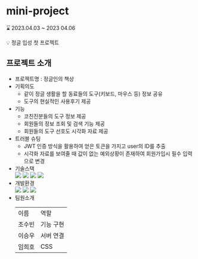 # mini-project

:hourglass: 2023.04.03 ~ 2023 04.06

:bulb: 정글 입성 첫 프로젝트

## 프로젝트 소개
- 프로젝트명 : 정글인의 책상
- 기획의도
  - 같이 정글 생활을 할 동료들의 도구(키보드, 마우스 등) 정보 공유
  - 도구의 현실적인 사용후기 제공
- 기능
  - 코친진분들의 도구 정보 제공
  - 회원들의 정보 조회 및 검색 기능 제공
  - 회원들의 도구 선호도 시각화 자료 제공
- 트러블 슈팅
  - JWT 인증 방식을 활용하여 얻은 토큰을 가지고 user의 ID를 추출
  - 시각화 자료를 보여줄 때 값이 없는 예외상황이 존재하여 회원가입시 필수 입력으로 변경
- 기술스택
  <div>
    <img src="https://img.shields.io/badge/Python-3776AB?style=flat-square&logo=Python&logoColor=white"/>
    <img src="https://img.shields.io/badge/Flask-000000?style=flat-square&logo=Flask&logoColor=white"/>
    <img src="https://img.shields.io/badge/Chart.js-FF6384?style=flat-square&logo=Chart.js&logoColor=white"/>
    <img src="https://img.shields.io/badge/Bootstrap-7952B3?style=flat-square&logo=Bootstrap&logoColor=white"/>
  </div>
- 개발환경
  <div>
    <img src="https://img.shields.io/badge/VisualStudioCode-007ACC?style=flat-square&logo=VisualStudioCode&logoColor=white"/>
    <img src="https://img.shields.io/badge/MongoDB-47A248?style=flat-square&logo=MongoDB&logoColor=white"/>
    <img src="https://img.shields.io/badge/AmazonEC2-FF9900?style=flat-square&logo=AmazonEC2&logoColor=white"/>
  </div>
- 팀원소개
  <table>
    <tr>
      <td>이름</td>
      <td>역할</td>
    </tr>
    <tr>
      <td>조수빈</td>
      <td>기능 구현</td>
    </tr>
    <tr>
      <td>이승우</td>
      <td>서버 연결</td>
    </tr>
    <tr>
      <td>임희호</td>
      <td>CSS</td>
    </tr>
  </table>
